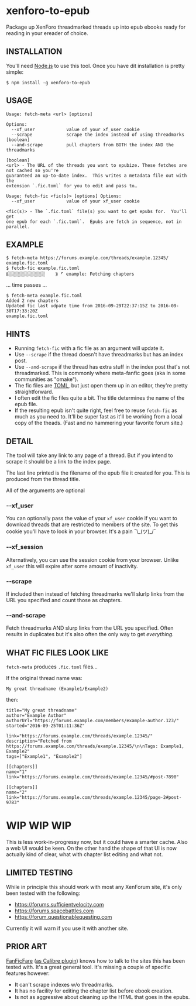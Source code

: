 # xenforo-to-epub

Package up XenForo threadmarked threads up into epub ebooks ready for
reading in your ereader of choice.

## INSTALLATION

You'll need [Node.js](https://nodejs.org) to use this tool.  Once you have
dit installation is pretty simple:

```console
$ npm install -g xenforo-to-epub
```


## USAGE

```
Usage: fetch-meta <url> [options]

Options:
  --xf_user            value of your xf_user cookie
  --scrape             scrape the index instead of using threadmarks   [boolean]
  --and-scrape         pull chapters from BOTH the index AND the threadmarks
                                                                       [boolean]
<url> - The URL of the threads you want to epubize. These fetches are not cached so you're
guaranteed an up-to-date index.  This writes a metadata file out with the
extension `.fic.toml` for you to edit and pass to…

Usage: fetch-fic <fic(s)> [options] Options:
  --xf_user            value of your xf_user cookie

<fic(s)> - The `.fic.toml` file(s) you want to get epubs for.  You'll get
one epub for each `.fic.toml`.  Epubs are fetch in sequence, not in
parallel.
```

## EXAMPLE

```console
$ fetch-meta https://forums.example.com/threads/example.12345/
example.fic.toml
$ fetch-fic example.fic.toml
⸨░░░░░░░░░░░░░░    ⸩ ⠋ example: Fetching chapters
```

… time passes …
```console
$ fetch-meta example.fic.toml
Added 2 new chapters
Updated fic last udpate time from 2016-09-29T22:37:15Z to 2016-09-30T17:33:20Z
example.fic.toml
```

## HINTS

* Running `fetch-fic` with a fic file as an argument will update it.
* Use `--scrape` if the thread doesn't have threadmarks but has an index post.
* Use `--and-scrape` if the thread has extra stuff in the index post that's
  not threadmarked.  This is commonly where meta-fanfic goes (aka in some
  communities as "omake").
* The fic files are [TOML](https://github.com/toml-lang/toml), but just open
  them up in an editor, they're pretty straightforward.
* I often edit the fic files quite a bit.  The title determines the name of
  the epub file.
* If the resulting epub isn't quite right, feel free to reuse `fetch-fic` as much
  as you need to. It'll be super fast as it'll be working from a local copy of
  the theads. (Fast and no hammering your favorite forum site.)

## DETAIL

The tool will take any link to any page of a thread.  But if you intend to
scrape it should be a link to the index page.

The last line printed is the filename of the epub file it created for you.
This is produced from the thread title.


All of the arguments are optional

### --xf_user <cookie>

You can optionally pass the value of your `xf_user` cookie if you want to
download threads that are restricted to members of the site.  To get this
cookie you'll have to look in your browser. It's a pain ¯\\\_(ツ)\_/¯

### --xf_session <cookie>

Alternatively, you can use the session cookie from your browser.  Unlike
`xf_user` this will expire after some amount of inactivity.

### --scrape

If included then instead of fetching threadmarks we'll slurlp links from the
URL you specified and count those as chapters.

### --and-scrape

Fetch threadmarks AND slurp links from the URL you specified. Often results in
duplicates but it's also often the only way to get _everything_.

## WHAT FIC FILES LOOK LIKE

`fetch-meta` produces `.fic.toml` files…

If the original thread name was:

```
My great threadname (Example1/Example2)
```

then:

```
title="My great threadname"
author="Example Author"
authorUrl="https://forums.example.com/members/example-author.123/"
started="2016-09-25T01:11:36Z"

link="https://forums.example.com/threads/example.12345/"
description="Fetched from https://forums.example.com/threads/example.12345/\n\nTags: Example1, Example2"
tags=["Example1", "Example2"]

[[chapters]]
name="1"
link="https://forums.example.com/threads/example.12345/#post-7890"

[[chapters]]
name="2"
link="https://forums.example.com/threads/example.12345/page-2#post-9783"
```

# WIP WIP WIP

This is less work-in-progressy now, but it could have a smarter cache.  Also
a web UI would be keen.  On the other hand the shape of that UI is now
actually kind of clear, what with chapter list editing and what not.

## LIMITED TESTING

While in principle this should work with most any XenForum site, it's only
been tested with the following:

* https://forums.sufficientvelocity.com
* https://forums.spacebattles.com
* https://forum.questionablequesting.com

Currently it will warn if you use it with another site.

## PRIOR ART

[FanFicFare](https://fanficfare.appspot.com/) ([as Calibre plugin](http://www.mobileread.com/forums/showthread.php?t=259221))
knows how to talk to the sites
this has been tested with.  It's a great general tool.  It's missing a
couple of specific features however:

* It can't scrape indexes w/o threadmarks.
* It has no facility for editing the chapter list before ebook creation.
* Is not as aggressive about cleaning up the HTML that goes in the epubs.
